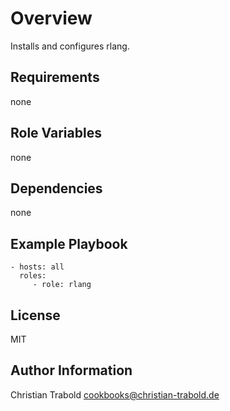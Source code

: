 # Overview

Installs and configures rlang.


## Requirements

none

## Role Variables

none

## Dependencies

none

## Example Playbook

    - hosts: all
      roles:
         - role: rlang

## License

MIT

## Author Information

Christian Trabold <cookbooks@christian-trabold.de>
